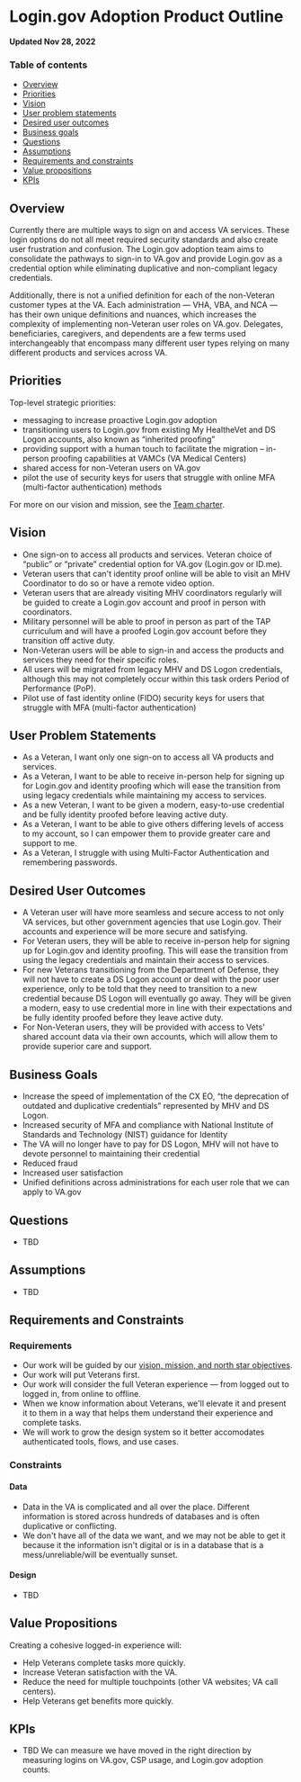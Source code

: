 # Login.gov Adoption Product Outline 

**Updated Nov 28, 2022**

### Table of contents
- [Overview](#overview)
- [Priorities](#priorities)
- [Vision](#vision)
- [User problem statements](#user-problem-statements) 
- [Desired user outcomes](#desired-user-outcomes)
- [Business goals](#business-goals) 
- [Questions](#questions) 
- [Assumptions](#assumptions) 
- [Requirements and constraints](#requirements-and-constraints)  
- [Value propositions](#value-propositions) 
- [KPIs](#kpis) 

## Overview
Currently there are multiple ways to sign on and access VA services. These login options do not all meet required security standards and also create user frustration and confusion. The Login.gov adoption team aims to consolidate the pathways to sign-in to VA.gov and provide Login.gov as a credential option while eliminating duplicative and non-compliant legacy credentials. 

Additionally, there is not a unified definition for each of the non-Veteran customer types at the VA. Each administration — VHA, VBA, and NCA — has their own unique definitions and nuances, which increases the complexity of implementing non-Veteran user roles on VA.gov. Delegates, beneficiaries, caregivers, and dependents are a few terms used interchangeably that encompass many different user types relying on many different products and services across VA.

## Priorities
Top-level strategic priorities:
- messaging to increase proactive Login.gov adoption
- transitioning users to Login.gov from existing My HealtheVet and DS Logon accounts, also known as “inherited proofing”
- providing support with a human touch to facilitate the migration – in-person proofing capabilities at VAMCs (VA Medical Centers)
- shared access for non-Veteran users on VA.gov
- pilot the use of security keys for users that struggle with online MFA (multi-factor authentication) methods

For more on our vision and mission, see the [Team charter](https://github.com/department-of-veterans-affairs/va.gov-team/blob/master/products/login.gov-adoption/team-charter.md#product-vision). 

## Vision
- One sign-on to access all products and services. Veteran choice of “public” or “private” credential option for VA.gov (Login.gov or ID.me).
- Veteran users that can't identity proof online will be able to visit an MHV Coordinator to do so or have a remote video option.
- Veteran users that are already visiting MHV coordinators regularly will be guided to create a Login.gov account and proof in person with coordinators.
- Military personnel will be able to proof in person as part of the TAP curriculum and will have a proofed Login.gov account before they transition off active duty.
- Non-Veteran users will be able to sign-in and access the products and services they need for their specific roles.
- All users will be migrated from legacy MHV and DS Logon credentials, although this may not completely occur within this task orders Period of Performance (PoP).
- Pilot use of fast identity online (FIDO) security keys for users that struggle with MFA (multi-factor authentication)

## User Problem Statements 
- As a Veteran, I want only one sign-on to access all VA products and services.
- As a Veteran, I want to be able to receive in-person help for signing up for Login.gov and identity proofing which will ease the transition from using legacy credentials while maintaining my access to services.
- As a new Veteran, I want to be given a modern, easy-to-use credential and be fully identity proofed before leaving active duty.
- As a Veteran, I want to be able to give others differing levels of access to my account, so I can empower them to provide greater care and support to me.
- As a Veteran, I struggle with using Multi-Factor Authentication and remembering passwords.

## Desired User Outcomes
- A Veteran user will have more seamless and secure access to not only VA services, but other government agencies that use Login.gov. Their accounts and experience will be more secure and satisfying.
- For Veteran users, they will be able to receive in-person help for signing up for Login.gov and identity proofing. This will ease the transition from using the legacy credentials and maintain their access to services.
- For new Veterans transitioning from the Department of Defense, they will not have to create a DS Logon account or deal with the poor user experience, only to be told that they need to transition to a new credential because DS Logon will eventually go away. They will be given a modern, easy to use credential more in line with their expectations and be fully identity proofed before they leave active duty.
- For Non-Veteran users, they will be provided with access to Vets' shared account data via their own accounts, which will allow them to provide superior care and support.

## Business Goals
- Increase the speed of implementation of the CX EO, “the deprecation of outdated and duplicative credentials” represented by MHV and DS Logon.
- Increased security of MFA and compliance with National Institute of Standards and Technology (NIST) guidance for Identity
- The VA will no longer have to pay for DS Logon, MHV will not have to devote personnel to maintaining their credential
- Reduced fraud
- Increased user satisfaction
- Unified definitions across administrations for each user role that we can apply to VA.gov

## Questions 

- TBD

## Assumptions 

- TBD

## Requirements and Constraints 

### Requirements

- Our work will be guided by our [vision, mission, and north star objectives](https://github.com/department-of-veterans-affairs/va.gov-team/blob/master/products/login.gov-adoption/team-charter.md#product-vision).
- Our work will put Veterans first.
- Our work will consider the full Veteran experience — from logged out to logged in, from online to offline.
- When we know information about Veterans, we'll elevate it and present it to them in a way that helps them understand their experience and complete tasks.
- We will work to grow the design system so it better accomodates authenticated tools, flows, and use cases.

### Constraints

#### Data
- Data in the VA is complicated and all over the place. Different information is stored across hundreds of databases and is often duplicative or conflicting.
- We don't have all of the data we want, and we may not be able to get it because it the information isn't digital or is in a database that is a mess/unreliable/will be eventually sunset.

#### Design

- TBD 

## Value Propositions  

Creating a cohesive logged-in experience will:

- Help Veterans complete tasks more quickly.
- Increase Veteran satisfaction with the VA.
- Reduce the need for multiple touchpoints (other VA websites; VA call centers).
- Help Veterans get benefits more quickly.

## KPIs 

- TBD 
We can measure we have moved in the right direction by measuring logins on VA.gov, CSP usage, and Login.gov adoption counts.


